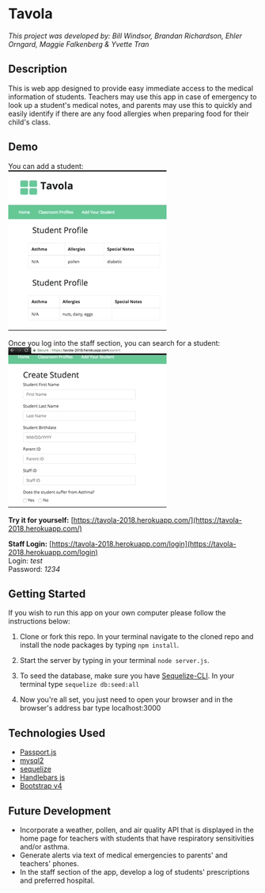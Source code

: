 # Tavola

_This project was developed by: Bill Windsor, Brandan Richardson, Ehler Orngard, Maggie Falkenberg & Yvette Tran_

## Description ##

This is web app designed to provide easy immediate access to the medical information of students. Teachers may use this app in case of emergency to look up a student's medical notes, and parents may use this to quickly and easily identify if there are any food allergies when preparing food for their child's class.

## Demo ##

You can add a student:  
![](https://github.com/Trantastic/tavola/blob/master/public/img/demo1.gif)

Once you log into the staff section, you can search for a student:  
![](https://github.com/Trantastic/tavola/blob/master/public/img/demo2.gif)

__Try it for yourself:__ [https://tavola-2018.herokuapp.com/](https://tavola-2018.herokuapp.com/)

__Staff Login:__ [https://tavola-2018.herokuapp.com/login](https://tavola-2018.herokuapp.com/login)  
Login: _test_  
Password: _1234_

## Getting Started ##

If you wish to run this app on your own computer please follow the instructions below:

1. Clone or fork this repo. In your terminal navigate to the cloned repo and install the node packages by typing `npm install`.

2. Start the server by typing in your terminal `node server.js`.

3. To seed the database, make sure you have [Sequelize-CLI](https://www.npmjs.com/package/sequelize-cli). In your terminal type `sequelize db:seed:all`

4. Now you're all set, you just need to open your browser and in the browser's address bar type localhost:3000

## Technologies Used ##

* [Passport.js](http://www.passportjs.org/)
* [mysql2](https://www.npmjs.com/package/mysql2)
* [sequelize](https://www.npmjs.com/package/sequelize)
* [Handlebars js](https://handlebarsjs.com/)
* [Bootstrap v4](https://getbootstrap.com/docs/4.0/getting-started/introduction/)

## Future Development ##

* Incorporate a weather, pollen, and air quality API that is displayed in the home page for teachers with students that have respiratory sensitivities and/or asthma.
* Generate alerts via text of medical emergencies to parents' and teachers' phones.
* In the staff section of the app, develop a log of students' prescriptions and preferred hospital.
